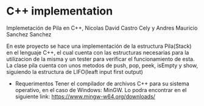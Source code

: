# C++ implementation
Implemetación de Pila en C++, Nicolas David Castro Cely y Andres Mauricio Sanchez Sanchez

En este proyecto se hace una implementación de la estructura Pila(Stack) en el lenguaje C++, el cual cuenta con las estructuras necesarias para la utilizacion de la misma y un tester para verificar el funcionamiento de esta. La clase pila cuenta con unos metodos de push, pop, peek, isEmpty y show, siguiendo la estructura de LIFO(leaft input first output)

- Requerimentos
Tener el compilador de archivos C++ para su sistema operativo, en el caso de Windows: MinGW.
Lo podra encontrar en el siguiente link: https://www.mingw-w64.org/downloads/

